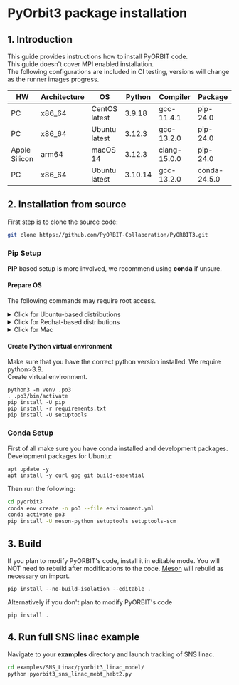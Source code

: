 # PyOrbit3 package installation

## 1. Introduction
This guide provides instructions how to install PyORBIT code. <br>
This guide doesn't cover MPI enabled installation. <br>
The following configurations are included in CI testing, versions will change as the runner images progress.

| HW            | Architecture | OS            | Python  | Compiler     | Package      |
|---------------|--------------|---------------|---------|--------------|--------------|
| PC            | x86_64       | CentOS latest | 3.9.18  | gcc-11.4.1   | pip-24.0     |
| PC            | x86_64       | Ubuntu latest | 3.12.3  | gcc-13.2.0   | pip-24.0     |
| Apple Silicon | arm64        | macOS 14      | 3.12.3  | clang-15.0.0 | pip-24.0     |
| PC            | x86_64       | Ubuntu latest | 3.10.14 | gcc-13.2.0   | conda-24.5.0 |



## 2. Installation from source

First step is to clone the source code:

```bash
git clone https://github.com/PyORBIT-Collaboration/PyORBIT3.git
```

### Pip Setup
**PIP** based setup is more involved, we recommend using **conda** if unsure.
#### Prepare OS
The following commands may require root access.

<details>
  <summary> Click for Ubuntu-based distributions</summary>
  
  ```bash
  apt-get update
  apt-get install -y  build-essential python3 libfftw3-dev python3-venv libpython3-dev pkg-config git
  ```    
</details>

<details>
  <summary> Click for Redhat-based distributions</summary>
  
  ```bash
  dnf group install -y "Development Tools"
  dnf install -y python3-devel fftw3-devel
  ```
</details>

<details>
  <summary> Click for Mac</summary>
  
  Install Homebrew, make sure that  homebrew programs are in the **$PATH** (optional step in Homebrew installation)
  ```bash
  brew install pkg-config fftw
  ```
</details>
  
  #### Create Python virtual environment
  Make sure that you have the correct python version installed. We require python>3.9. <br>
  Create virtual environment.
  ```
  python3 -m venv .po3
  . .po3/bin/activate
  pip install -U pip
  pip install -r requirements.txt
  pip install -U setuptools
  ```


### Conda Setup

First of all make sure you have conda installed and development packages.<br>
Development packages for Ubuntu:
```
apt update -y
apt install -y curl gpg git build-essential
```

Then run the following:

```bash
cd pyorbit3
conda env create -n po3 --file environment.yml
conda activate po3
pip install -U meson-python setuptools setuptools-scm
```


## 3. Build

If you plan to modify PyORBIT's code, install it in editable mode. 
You will NOT need to rebuild after modifications to the code. [Meson](MesonBuild.md) will rebuild as necessary on import.
```
pip install --no-build-isolation --editable .
```

Alternatively if you don't plan to modify PyORBIT's code
```
pip install .
```


## 4. Run full SNS linac example

Navigate to your **examples** directory and launch tracking of SNS linac.

```bash
cd examples/SNS_Linac/pyorbit3_linac_model/
python pyorbit3_sns_linac_mebt_hebt2.py
```
